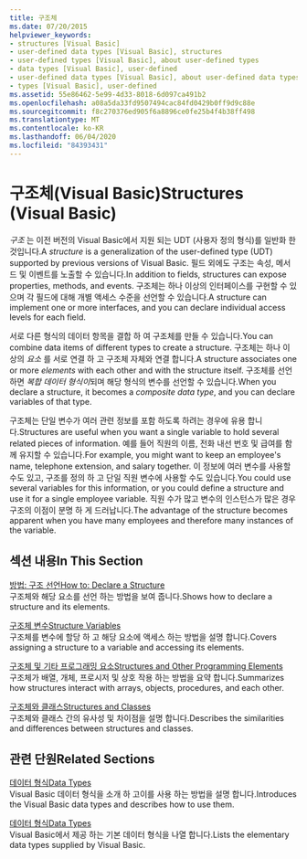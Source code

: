 ```yaml
---
title: 구조체
ms.date: 07/20/2015
helpviewer_keywords:
- structures [Visual Basic]
- user-defined data types [Visual Basic], structures
- user-defined types [Visual Basic], about user-defined types
- data types [Visual Basic], user-defined
- user-defined data types [Visual Basic], about user-defined data types
- types [Visual Basic], user-defined
ms.assetid: 55e86462-5e99-4d33-8018-6d097ca491b2
ms.openlocfilehash: a08a5da33fd9507494cac84fd0429b0ff9d9c88e
ms.sourcegitcommit: f8c270376ed905f6a8896ce0fe25b4f4b38ff498
ms.translationtype: MT
ms.contentlocale: ko-KR
ms.lasthandoff: 06/04/2020
ms.locfileid: "84393431"
---
```

# <a name="structures-visual-basic"></a><span data-ttu-id="ab603-102">구조체(Visual Basic)</span><span class="sxs-lookup"><span data-stu-id="ab603-102">Structures (Visual Basic)</span></span>
<span data-ttu-id="ab603-103">*구조* 는 이전 버전의 Visual Basic에서 지원 되는 UDT (사용자 정의 형식)를 일반화 한 것입니다.</span><span class="sxs-lookup"><span data-stu-id="ab603-103">A *structure* is a generalization of the user-defined type (UDT) supported by previous versions of Visual Basic.</span></span> <span data-ttu-id="ab603-104">필드 외에도 구조는 속성, 메서드 및 이벤트를 노출할 수 있습니다.</span><span class="sxs-lookup"><span data-stu-id="ab603-104">In addition to fields, structures can expose properties, methods, and events.</span></span> <span data-ttu-id="ab603-105">구조체는 하나 이상의 인터페이스를 구현할 수 있으며 각 필드에 대해 개별 액세스 수준을 선언할 수 있습니다.</span><span class="sxs-lookup"><span data-stu-id="ab603-105">A structure can implement one or more interfaces, and you can declare individual access levels for each field.</span></span>  
  
 <span data-ttu-id="ab603-106">서로 다른 형식의 데이터 항목을 결합 하 여 구조체를 만들 수 있습니다.</span><span class="sxs-lookup"><span data-stu-id="ab603-106">You can combine data items of different types to create a structure.</span></span> <span data-ttu-id="ab603-107">구조체는 하나 이상의 *요소* 를 서로 연결 하 고 구조체 자체와 연결 합니다.</span><span class="sxs-lookup"><span data-stu-id="ab603-107">A structure associates one or more *elements* with each other and with the structure itself.</span></span> <span data-ttu-id="ab603-108">구조체를 선언 하면 *복합 데이터 형식이*되며 해당 형식의 변수를 선언할 수 있습니다.</span><span class="sxs-lookup"><span data-stu-id="ab603-108">When you declare a structure, it becomes a *composite data type*, and you can declare variables of that type.</span></span>  
  
 <span data-ttu-id="ab603-109">구조체는 단일 변수가 여러 관련 정보를 포함 하도록 하려는 경우에 유용 합니다.</span><span class="sxs-lookup"><span data-stu-id="ab603-109">Structures are useful when you want a single variable to hold several related pieces of information.</span></span> <span data-ttu-id="ab603-110">예를 들어 직원의 이름, 전화 내선 번호 및 급여를 함께 유지할 수 있습니다.</span><span class="sxs-lookup"><span data-stu-id="ab603-110">For example, you might want to keep an employee's name, telephone extension, and salary together.</span></span> <span data-ttu-id="ab603-111">이 정보에 여러 변수를 사용할 수도 있고, 구조를 정의 하 고 단일 직원 변수에 사용할 수도 있습니다.</span><span class="sxs-lookup"><span data-stu-id="ab603-111">You could use several variables for this information, or you could define a structure and use it for a single employee variable.</span></span> <span data-ttu-id="ab603-112">직원 수가 많고 변수의 인스턴스가 많은 경우 구조의 이점이 분명 하 게 드러납니다.</span><span class="sxs-lookup"><span data-stu-id="ab603-112">The advantage of the structure becomes apparent when you have many employees and therefore many instances of the variable.</span></span>  
  
## <a name="in-this-section"></a><span data-ttu-id="ab603-113">섹션 내용</span><span class="sxs-lookup"><span data-stu-id="ab603-113">In This Section</span></span>  
 [<span data-ttu-id="ab603-114">방법: 구조 선언</span><span class="sxs-lookup"><span data-stu-id="ab603-114">How to: Declare a Structure</span></span>](how-to-declare-a-structure.md)  
 <span data-ttu-id="ab603-115">구조체와 해당 요소를 선언 하는 방법을 보여 줍니다.</span><span class="sxs-lookup"><span data-stu-id="ab603-115">Shows how to declare a structure and its elements.</span></span>  
  
 [<span data-ttu-id="ab603-116">구조체 변수</span><span class="sxs-lookup"><span data-stu-id="ab603-116">Structure Variables</span></span>](structure-variables.md)  
 <span data-ttu-id="ab603-117">구조체를 변수에 할당 하 고 해당 요소에 액세스 하는 방법을 설명 합니다.</span><span class="sxs-lookup"><span data-stu-id="ab603-117">Covers assigning a structure to a variable and accessing its elements.</span></span>  
  
 [<span data-ttu-id="ab603-118">구조체 및 기타 프로그래밍 요소</span><span class="sxs-lookup"><span data-stu-id="ab603-118">Structures and Other Programming Elements</span></span>](structures-and-other-programming-elements.md)  
 <span data-ttu-id="ab603-119">구조체가 배열, 개체, 프로시저 및 상호 작용 하는 방법을 요약 합니다.</span><span class="sxs-lookup"><span data-stu-id="ab603-119">Summarizes how structures interact with arrays, objects, procedures, and each other.</span></span>  
  
 [<span data-ttu-id="ab603-120">구조체와 클래스</span><span class="sxs-lookup"><span data-stu-id="ab603-120">Structures and Classes</span></span>](structures-and-classes.md)  
 <span data-ttu-id="ab603-121">구조체와 클래스 간의 유사성 및 차이점을 설명 합니다.</span><span class="sxs-lookup"><span data-stu-id="ab603-121">Describes the similarities and differences between structures and classes.</span></span>  
  
## <a name="related-sections"></a><span data-ttu-id="ab603-122">관련 단원</span><span class="sxs-lookup"><span data-stu-id="ab603-122">Related Sections</span></span>  
 [<span data-ttu-id="ab603-123">데이터 형식</span><span class="sxs-lookup"><span data-stu-id="ab603-123">Data Types</span></span>](index.md)  
 <span data-ttu-id="ab603-124">Visual Basic 데이터 형식을 소개 하 고이를 사용 하는 방법을 설명 합니다.</span><span class="sxs-lookup"><span data-stu-id="ab603-124">Introduces the Visual Basic data types and describes how to use them.</span></span>  
  
 [<span data-ttu-id="ab603-125">데이터 형식</span><span class="sxs-lookup"><span data-stu-id="ab603-125">Data Types</span></span>](../../../language-reference/data-types/index.md)  
 <span data-ttu-id="ab603-126">Visual Basic에서 제공 하는 기본 데이터 형식을 나열 합니다.</span><span class="sxs-lookup"><span data-stu-id="ab603-126">Lists the elementary data types supplied by Visual Basic.</span></span>
